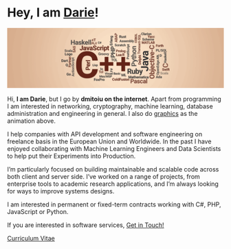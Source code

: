 # Hey, I am [Darie](https://www.linkedin.com/in/dmitoiu)!

![](Docs/7ae83c7088734a9fefde99e60130b639.gif)

Hi, **I am Darie**, but I go by **dmitoiu on the internet**. Apart from programming I am interested in networking,
cryptography, machine learning, database administration and engineering in general. 
I also do [graphics](https://github.com/dmitoiu/Limbaje-De-Programare-Footage) as the animation above.

I help companies with API development and software engineering on freelance basis in the European Union and Worldwide.
In the past I have enjoyed collaborating with Machine Learning Engineers and Data Scientists to help put their 
Experiments into Production.

I’m particularly focused on building maintainable and scalable code across both client and server side.
I’ve worked on a range of projects, from enterprise tools to academic research applications, 
and I’m always looking for ways to improve systems designs.

I am interested in permanent or fixed-term contracts working with C#, PHP, JavaScript or Python.

If you are interested in software services, [Get in Touch!](mailto:dmitoiu@hotmail.com)

[Curriculum Vitae](https://github.com/dmitoiu/Curriculum-Vitae/blob/master/Darie-Dragos_Mitoiu_Resume.pdf)